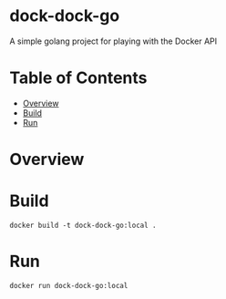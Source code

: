 # dock-dock-go
A simple golang project for playing with the Docker API

# Table of Contents

- [Overview](#overview)
- [Build](#build)
- [Run](#run)

# Overview

# Build
`docker build -t dock-dock-go:local .`

# Run
`docker run dock-dock-go:local`

